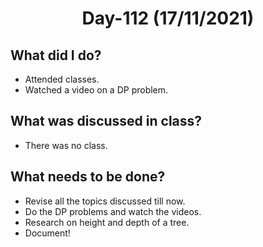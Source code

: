 <h1 align="center"> Day-112 (17/11/2021) </h1> 
 
 ## What did I do? 
 - Attended classes.
 - Watched a video on a DP problem.
 
 ## What was discussed in class?
 - There was no class.
 
 ## What needs to be done?
 - Revise all the topics discussed till now.
 - Do the DP problems and watch the videos.
 - Research on height and depth of a tree.
 - Document!
